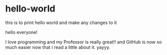 # hello-world
this is to print hello world and make any changes to it

hello everyone!

I love programming and my Professor is really great!!
and GitHub is now so much easier now that i read a little about it. 
yayyy.
